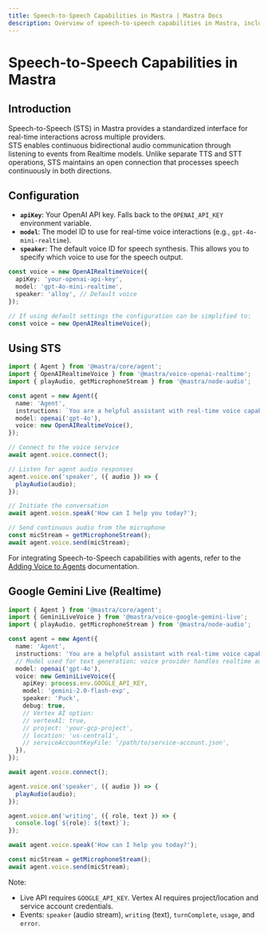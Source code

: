 ```yaml
---
title: Speech-to-Speech Capabilities in Mastra | Mastra Docs
description: Overview of speech-to-speech capabilities in Mastra, including real-time interactions and event-driven architecture.
---
```


# Speech-to-Speech Capabilities in Mastra

## Introduction

Speech-to-Speech (STS) in Mastra provides a standardized interface for real-time interactions across multiple providers.  
STS enables continuous bidirectional audio communication through listening to events from Realtime models. Unlike separate TTS and STT operations, STS maintains an open connection that processes speech continuously in both directions.

## Configuration

- **`apiKey`**: Your OpenAI API key. Falls back to the `OPENAI_API_KEY` environment variable.
- **`model`**: The model ID to use for real-time voice interactions (e.g., `gpt-4o-mini-realtime`).
- **`speaker`**: The default voice ID for speech synthesis. This allows you to specify which voice to use for the speech output.

```typescript
const voice = new OpenAIRealtimeVoice({
  apiKey: 'your-openai-api-key',
  model: 'gpt-4o-mini-realtime',
  speaker: 'alloy', // Default voice
});

// If using default settings the configuration can be simplified to:
const voice = new OpenAIRealtimeVoice();
```

## Using STS

```typescript
import { Agent } from '@mastra/core/agent';
import { OpenAIRealtimeVoice } from '@mastra/voice-openai-realtime';
import { playAudio, getMicrophoneStream } from '@mastra/node-audio';

const agent = new Agent({
  name: 'Agent',
  instructions: `You are a helpful assistant with real-time voice capabilities.`,
  model: openai('gpt-4o'),
  voice: new OpenAIRealtimeVoice(),
});

// Connect to the voice service
await agent.voice.connect();

// Listen for agent audio responses
agent.voice.on('speaker', ({ audio }) => {
  playAudio(audio);
});

// Initiate the conversation
await agent.voice.speak('How can I help you today?');

// Send continuous audio from the microphone
const micStream = getMicrophoneStream();
await agent.voice.send(micStream);
```

For integrating Speech-to-Speech capabilities with agents, refer to the [Adding Voice to Agents](../agents/adding-voice) documentation.

## Google Gemini Live (Realtime)

```typescript
import { Agent } from '@mastra/core/agent';
import { GeminiLiveVoice } from '@mastra/voice-google-gemini-live';
import { playAudio, getMicrophoneStream } from '@mastra/node-audio';

const agent = new Agent({
  name: 'Agent',
  instructions: 'You are a helpful assistant with real-time voice capabilities.',
  // Model used for text generation; voice provider handles realtime audio
  model: openai('gpt-4o'),
  voice: new GeminiLiveVoice({
    apiKey: process.env.GOOGLE_API_KEY,
    model: 'gemini-2.0-flash-exp',
    speaker: 'Puck',
    debug: true,
    // Vertex AI option:
    // vertexAI: true,
    // project: 'your-gcp-project',
    // location: 'us-central1',
    // serviceAccountKeyFile: '/path/to/service-account.json',
  }),
});

await agent.voice.connect();

agent.voice.on('speaker', ({ audio }) => {
  playAudio(audio);
});

agent.voice.on('writing', ({ role, text }) => {
  console.log(`${role}: ${text}`);
});

await agent.voice.speak('How can I help you today?');

const micStream = getMicrophoneStream();
await agent.voice.send(micStream);
```

Note:

- Live API requires `GOOGLE_API_KEY`. Vertex AI requires project/location and service account credentials.
- Events: `speaker` (audio stream), `writing` (text), `turnComplete`, `usage`, and `error`.
